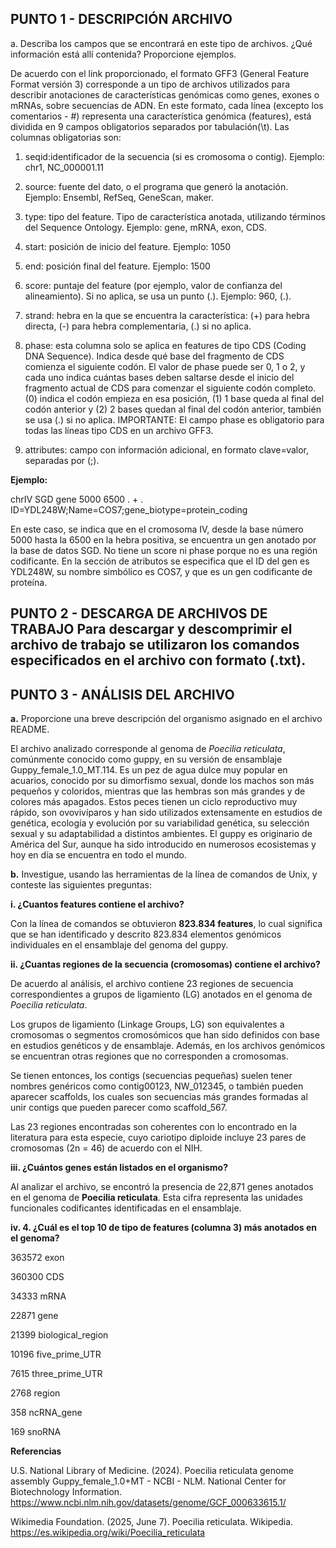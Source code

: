 **PUNTO 1 - DESCRIPCIÓN ARCHIVO**
----
a. Describa los campos que se encontrará en este tipo de archivos. ¿Qué información está allí contenida? Proporcione ejemplos.

De acuerdo con el link proporcionado, el formato GFF3 (General Feature Format versión 3) corresponde a un tipo de archivos utilizados para describir anotaciones de características genómicas como genes, exones o mRNAs, sobre secuencias de ADN. En este formato, cada línea (excepto los comentarios - #) representa una característica genómica (features), está dividida en 9 campos obligatorios separados por tabulación(\t). Las columnas obligatorias son:

1. seqid:identificador de la secuencia (si es cromosoma o contig). Ejemplo: chr1, NC_000001.11

2. source: fuente del dato, o el programa que generó la anotación. Ejemplo: Ensembl, RefSeq, GeneScan, maker.

3. type: tipo del feature. Tipo de característica anotada, utilizando términos del Sequence Ontology. Ejemplo: gene, mRNA, exon, CDS.

4. start: posición de inicio del feature. Ejemplo: 1050

5. end: posición final del feature. Ejemplo: 1500

6. score: puntaje del feature (por ejemplo, valor de confianza del alineamiento). Si no aplica, se usa un punto (.). Ejemplo: 960, (.).

7. strand: hebra en la que se encuentra la característica: (+) para hebra directa, (-) para hebra complementaria, (.) si no aplica.

8. phase: esta columna solo se aplica en features de tipo CDS (Coding DNA Sequence). Indica desde qué base del fragmento de CDS comienza el siguiente codón. El valor de phase puede ser 0, 1 o 2, y cada uno indica cuántas bases deben saltarse desde el inicio del fragmento actual de CDS para comenzar el siguiente codón completo. (0) indica el codón empieza en esa posición, (1)  1 base queda al final del codón anterior y (2) 2 bases quedan al final del codón anterior, también se usa (.) si no aplica.
IMPORTANTE: El campo phase es obligatorio para todas las líneas tipo CDS en un archivo GFF3.

9. attributes: campo con información adicional, en formato clave=valor, separadas por (;). 

**Ejemplo:**

chrIV	SGD	gene	5000	6500	.	+	.	ID=YDL248W;Name=COS7;gene_biotype=protein_coding

En este caso, se indica que en el cromosoma IV, desde la base número 5000 hasta la 6500 en la hebra positiva, se encuentra un gen anotado por la base de datos SGD. No tiene un score ni phase porque no es una región codificante. En la sección de atributos se especifica que el ID del gen es YDL248W, su nombre simbólico es COS7, y que es un gen codificante de proteína. 

**PUNTO 2 - DESCARGA DE ARCHIVOS DE TRABAJO**
Para descargar y descomprimir el archivo de trabajo se utilizaron los comandos especificados en el archivo con formato (.txt).
----
**PUNTO 3 - ANÁLISIS DEL ARCHIVO**
----
**a.** Proporcione una breve descripción del organismo asignado en el archivo README.

El archivo analizado corresponde al genoma de *Poecilia reticulata*, comúnmente conocido como guppy, en su versión de ensamblaje Guppy_female_1.0_MT.114. Es un pez de agua dulce muy popular en acuarios, conocido por su dimorfismo sexual, donde los machos son más pequeños y coloridos, mientras que las hembras son más grandes y de colores más apagados. Estos peces tienen un ciclo reproductivo muy rápido, son  ovovivíparos y han sido utilizados extensamente en estudios de genética, ecología y evolución por su variabilidad genética, su selección sexual y su adaptabilidad a distintos ambientes. El guppy es originario de América del Sur, aunque ha sido introducido en numerosos ecosistemas y hoy en día se encuentra en todo el mundo. 

**b.** Investigue, usando las herramientas de la línea de comandos de Unix, y conteste las siguientes preguntas:

**i. ¿Cuantos features contiene el archivo?**

Con la línea de comandos se obtuvieron **823.834 features**, lo cual significa que se han identificado y descrito 823.834 elementos genómicos individuales en el ensamblaje del genoma del guppy.

**ii. ¿Cuantas regiones de la secuencia (cromosomas) contiene el archivo?**

De acuerdo al análisis, el archivo contiene 23 regiones de secuencia correspondientes a grupos de ligamiento (LG) anotados en el genoma de *Poecilia reticulata*. 

Los grupos de ligamiento (Linkage Groups, LG) son equivalentes a cromosomas o segmentos cromosómicos que han sido definidos con base en estudios genéticos y de ensamblaje. Además, en los archivos genómicos se encuentran otras regiones que no corresponden a cromosomas.

Se tienen entonces, los contigs (secuencias pequeñas) suelen tener nombres genéricos como contig00123, NW_012345, o también pueden aparecer scaffolds, los cuales son secuencias más grandes formadas al unir contigs que pueden parecer como scaffold_567.

Las 23 regiones encontradas son coherentes con lo encontrado en la literatura para esta especie, cuyo cariotipo diploide incluye 23 pares de cromosomas (2n = 46) de acuerdo con el NIH. 

**iii. ¿Cuántos genes están listados en el organismo?**

Al analizar el archivo, se encontró la presencia de 22,871 genes anotados en el genoma de **Poecilia reticulata**. Esta cifra representa las unidades funcionales codificantes identificadas en el ensamblaje.

**iv. 4. ¿Cuál es el top 10 de tipo de features (columna 3) más anotados en el genoma?**

363572 exon

360300 CDS

34333 mRNA

22871 gene

21399 biological_region

10196 five_prime_UTR

7615 three_prime_UTR

2768 region

358 ncRNA_gene

169 snoRNA


**Referencias**

U.S. National Library of Medicine. (2024). Poecilia reticulata genome assembly Guppy_female_1.0+MT - NCBI - NLM. National Center for Biotechnology Information. https://www.ncbi.nlm.nih.gov/datasets/genome/GCF_000633615.1/ 

Wikimedia Foundation. (2025, June 7). Poecilia reticulata. Wikipedia. https://es.wikipedia.org/wiki/Poecilia_reticulata 